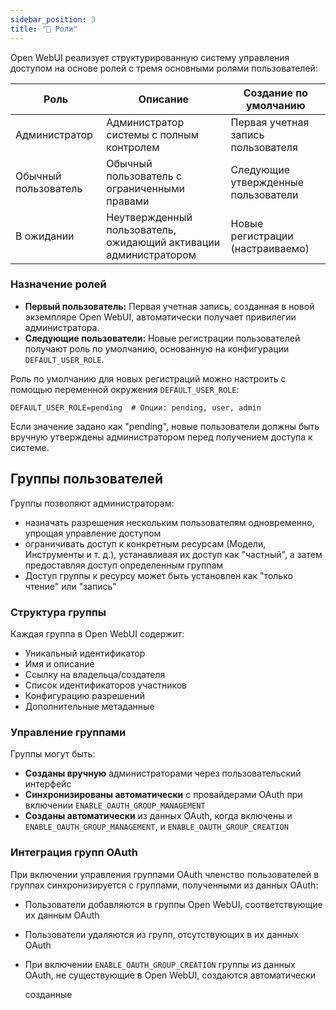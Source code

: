 ```yaml
---
sidebar_position: 3
title: "🔑 Роли"
---
```


Open WebUI реализует структурированную систему управления доступом на основе ролей с тремя основными ролями пользователей:

| **Роль**      | **Описание**                                      | **Создание по умолчанию**        |
|---------------|---------------------------------------------------|----------------------------------|
| Администратор | Администратор системы с полным контролем          | Первая учетная запись пользователя |
| Обычный пользователь | Обычный пользователь с ограниченными правами      | Следующие утвержденные пользователи |
| В ожидании    | Неутвержденный пользователь, ожидающий активации администратором | Новые регистрации (настраиваемо) |

### Назначение ролей

* **Первый пользователь:** Первая учетная запись, созданная в новой экземпляре Open WebUI, автоматически получает
  привилегии администратора.
* **Следующие пользователи:** Новые регистрации пользователей получают роль по умолчанию, основанную на конфигурации 
  `DEFAULT_USER_ROLE`.

Роль по умолчанию для новых регистраций можно настроить с помощью переменной окружения `DEFAULT_USER_ROLE`:

```.dotenv
DEFAULT_USER_ROLE=pending  # Опции: pending, user, admin
```

Если значение задано как "pending", новые пользователи должны быть вручную утверждены администратором перед получением доступа к системе.

## Группы пользователей

Группы позволяют администраторам:
* назначать разрешения нескольким пользователям одновременно, упрощая управление доступом
* ограничивать доступ к конкретным ресурсам (Модели, Инструменты и т. д.), устанавливая их доступ как "частный", а затем предоставляя доступ
определенным группам
* Доступ группы к ресурсу может быть установлен как "только чтение" или "запись"

### Структура группы

Каждая группа в Open WebUI содержит:

* Уникальный идентификатор
* Имя и описание
* Ссылку на владельца/создателя
* Список идентификаторов участников
* Конфигурацию разрешений
* Дополнительные метаданные

### Управление группами

Группы могут быть:

* **Созданы вручную** администраторами через пользовательский интерфейс
* **Синхронизированы автоматически** с провайдерами OAuth при включении `ENABLE_OAUTH_GROUP_MANAGEMENT`
* **Созданы автоматически** из данных OAuth, когда включены и `ENABLE_OAUTH_GROUP_MANAGEMENT`, и `ENABLE_OAUTH_GROUP_CREATION`

### Интеграция групп OAuth

При включении управления группами OAuth членство пользователей в группах синхронизируется с группами, полученными из данных OAuth:

* Пользователи добавляются в группы Open WebUI, соответствующие их данным OAuth
* Пользователи удаляются из групп, отсутствующих в их данных OAuth
* При включении `ENABLE_OAUTH_GROUP_CREATION` группы из данных OAuth, не существующие в Open WebUI, создаются автоматически

  созданные
